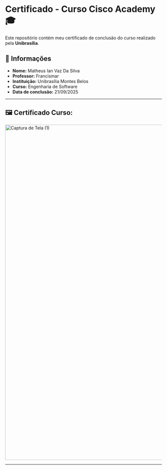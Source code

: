 # Certificado - Curso Cisco Academy 🎓

Este repositório contém meu certificado de conclusão do curso realizado pela **Unibrasília**.

## 📜 Informações
- **Nome:** Matheus Ian Vaz Da Silva
- **Professor:** Francismar 
- **Instituição:** Unibrasília Montes Belos
- **Curso:** Engenharia de Software
- **Data de conclusão:** 21/09/2025

---

## 🖼️ Certificado Curso:

<img width="1920" height="1080" alt="Captura de Tela (1)" src="https://github.com/user-attachments/assets/ec9f9e92-6820-4c21-9fd2-25cf01a3e635" />


---


